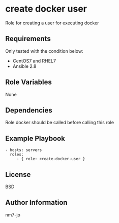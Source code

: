 create docker user
=========

Role for creating a user for executing docker

Requirements
------------

Only tested with the condition below:
- CentOS7 and RHEL7
- Ansible 2.8


Role Variables
--------------
None

Dependencies
------------

Role docker should be called before calling this role

Example Playbook
----------------

    - hosts: servers
      roles:
         - { role: create-docker-user }

License
-------

BSD

Author Information
------------------

nm7-jp
